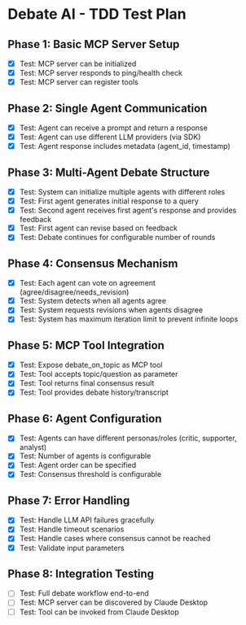 # Debate AI - TDD Test Plan

## Phase 1: Basic MCP Server Setup
- [x] Test: MCP server can be initialized
- [x] Test: MCP server responds to ping/health check
- [x] Test: MCP server can register tools

## Phase 2: Single Agent Communication
- [x] Test: Agent can receive a prompt and return a response
- [x] Test: Agent can use different LLM providers (via SDK)
- [x] Test: Agent response includes metadata (agent_id, timestamp)

## Phase 3: Multi-Agent Debate Structure
- [x] Test: System can initialize multiple agents with different roles
- [x] Test: First agent generates initial response to a query
- [x] Test: Second agent receives first agent's response and provides feedback
- [x] Test: First agent can revise based on feedback
- [x] Test: Debate continues for configurable number of rounds

## Phase 4: Consensus Mechanism
- [x] Test: Each agent can vote on agreement (agree/disagree/needs_revision)
- [x] Test: System detects when all agents agree
- [x] Test: System requests revisions when agents disagree
- [x] Test: System has maximum iteration limit to prevent infinite loops

## Phase 5: MCP Tool Integration
- [x] Test: Expose debate_on_topic as MCP tool
- [x] Test: Tool accepts topic/question as parameter
- [x] Test: Tool returns final consensus result
- [x] Test: Tool provides debate history/transcript

## Phase 6: Agent Configuration
- [x] Test: Agents can have different personas/roles (critic, supporter, analyst)
- [x] Test: Number of agents is configurable
- [x] Test: Agent order can be specified
- [x] Test: Consensus threshold is configurable

## Phase 7: Error Handling
- [x] Test: Handle LLM API failures gracefully
- [x] Test: Handle timeout scenarios
- [x] Test: Handle cases where consensus cannot be reached
- [x] Test: Validate input parameters

## Phase 8: Integration Testing
- [ ] Test: Full debate workflow end-to-end
- [ ] Test: MCP server can be discovered by Claude Desktop
- [ ] Test: Tool can be invoked from Claude Desktop
